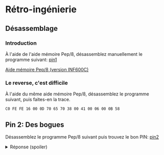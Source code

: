 # Rétro-ingénierie

## Désassemblage

### Introduction

À l'aide de l'aide mémoire Pep/8, désassemblez manuellement le programme suivant: [pin1](bin/pin1.pepo)

[Aide mémoire Pep/8 (version INF600C)](https://info.uqam.ca/~privat/INF600C/aide-pep8.pdf)

### Le reverse, c'est difficile

À l'aide du même aide mémoire Pep/8, désassemblez le programme suivant, puis faites-en la trace.

```
C0 FE FE 16 00 0D 70 65 70 38 00 41 00 06 00 0B 58
```

## Pin 2: Des bogues

Désassemblez le programme Pep/8 suivant puis trouvez le bon PIN: [pin2](bin/pin2.pepo)

<details>
  <summary>Réponse (spoiler)</summary>
```
         STRO    pin,d       
         DECI    n,d
         LDA     1616,i      
         LDX     4,i         
         CALL    get_pin     
         CPA     n,d         
         BRNE    k           
         LDA     n,d         
         CALL    print
         STOP       
k:       STRO    err,d
         STOP                

get_pin: SUBSP   2,i         
         STA     0,s         
l:       CPX     0,i         
         BRLE    z           
         ASRA                
         ADDA    1,i         
         ADDA    0,s         
         STA     0,s         
         SUBX    1,i         
         BR      l           
z:       LDA     0,s         
         RET2                

print:   SUBSP   2,i         
         STRO    flag,d      
         DECO    0,s         
         CHARO   '}',i       
         CHARO   '\n',i
         RET2                
```
</details>

## PIN 3 Ignorez le PIN et obtenez le flag dans chacun des trois programmes suivants:

 - [pin3.pepo](bin/pin3.pepo)
 - [pin3](bin/pin3)
 - [pin3_64](bin/pin3_64)

## Aide gdb/peda

Exécuter

* `run args`: exécute depuis le début avec des arguments
* `start` (peda): exécute jusqu'au début du main
* `si`, `stepi`: exécute une instruction, entre dans les fonctions
* `ni`, `nexti`: exécute une instruction, n'entre pas dans les fonctions
* `finish`: exécute jusqu'à la fin de la fonction
* `nextcall` (peda): exécute jusqu'au prochain `call`
* `nextjmp` (peda): exécute jusqu'au prochain `jmp`
* `c`, `continue`: reprend l'exécution
* `b *adresse`: met un point d’arrêt

Divers

* entrée: refait la dernière commande
* `q`, `quit`: quitter
* `h cmd`, `help cmd`: affiche l'aide
* `peda`: affiche les commandes peda

Inspecter

* `p expr`: calcule et affiche une expression (en hexa par défaut)
* `p/d expr`: pareil mais en décimal (d'autres formats existent)
* `x adresse`: affiche le contenu d'une adresse
* `x/3db adresse`: affiche **3** **d**écimaux, chacun d'un octet (**b**yte) 
* `telescope adresse` (peda): affiche et déréférence 
* `pdisass foncton` (peda): désassemble une fonction
* `bt`, `backtrace`: affiche la pile d'appels

Modifier

* `set $reg = expr`: modifier la valeur d'un registre
* `goto adresse`: modifier le compteur ordinal
* `skipi` (peda): ignorer une instruction (ça fait des bonds)
* `return`: quitter de force une fonction sans l'exécuter
* `patch adress valeur` (peda): écrire une valeur en mémoire
